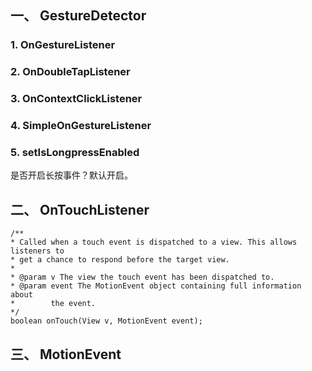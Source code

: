 
## 一、 GestureDetector
### 1. OnGestureListener
### 2. OnDoubleTapListener
### 3. OnContextClickListener
### 4. SimpleOnGestureListener
### 5. setIsLongpressEnabled  
是否开启长按事件？默认开启。  
## 二、 OnTouchListener
```
/**
* Called when a touch event is dispatched to a view. This allows listeners to
* get a chance to respond before the target view.
*
* @param v The view the touch event has been dispatched to.
* @param event The MotionEvent object containing full information about
*        the event.
*/
boolean onTouch(View v, MotionEvent event);
```
## 三、 MotionEvent
